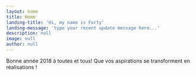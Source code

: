 ```yaml
---
layout: home
title: Home
landing-title: 'Hi, my name is Forty'
landing-message: 'type your recent update message here...'
description: null
image: null
author: null
---
```


Bonne année 2018 à toutes et tous! Que vos aspirations se transforment en réalisations !
